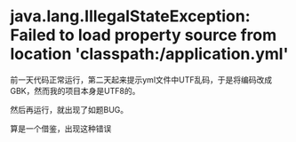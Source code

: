 # java.lang.IllegalStateException: Failed to load property source from location 'classpath:/application.yml'

前一天代码正常运行，第二天起来提示yml文件中UTF乱码，于是将编码改成GBK，然而我的项目本身是UTF8的。

然后再运行，就出现了如题BUG。

算是一个借鉴，出现这种错误
